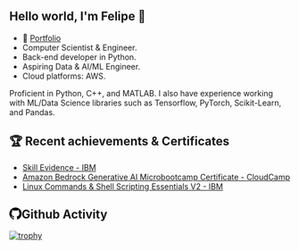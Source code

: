 ## Hello world, I'm Felipe 👋

- 💼 [Portfolio](https://aztechnologies.web.app/)
- Computer Scientist & Engineer.
- Back-end developer in Python.
- Aspiring Data & AI/ML Engineer.
- Cloud platforms: AWS.

Proficient in Python, C++, and MATLAB. I also have experience working with ML/Data Science libraries such as Tensorflow, PyTorch, Scikit-Learn, and Pandas. 

## 🏆 Recent achievements & Certificates

- [Skill Evidence - IBM](https://www.credly.com/users/felipe-jimenez-ai/skills)
- [Amazon Bedrock Generative AI Microbootcamp Certificate - CloudCamp](https://verify.cloudcamp.la/certificate/1trxpmawplvrssm4gl4j9/)
- [Linux Commands & Shell Scripting Essentials V2 - IBM](https://www.credly.com/badges/37813b97-1019-4a99-a82c-a28e0b046e0a)

## <img align="left" alt="codeSTACKr.com" width="22px" src="assets/icons/github.svg" />Github Activity

[![trophy](https://github-profile-trophy.vercel.app/?username=felipe-jimenez-ai)](https://github.com/ryo-ma/github-profile-trophy)
